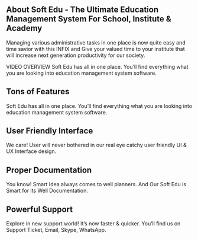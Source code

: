 ## About Soft Edu - The Ultimate Education Management System For School, Institute & Academy 

Managing various administrative tasks in one place is now quite easy and time savior with this INFIX and Give your valued time to your institute that will increase next generation productivity for our society.

VIDEO OVERVIEW 
Soft Edu has all in one place. You’ll find everything what you are looking into education management system software.


## Tons of Features
Soft Edu has all in one place. You’ll find everything what you are looking into education management system software.

## User Friendly Interface
We care! User will never bothered in our real eye catchy user friendly UI & UX Interface design. 

## Proper Documentation
You know! Smart Idea always comes to well planners. And Our Soft Edu is Smart for its Well Documentation. 


## Powerful Support
Explore in new support world! It’s now faster & quicker. You’ll find us on Support Ticket, Email, Skype, WhatsApp.



